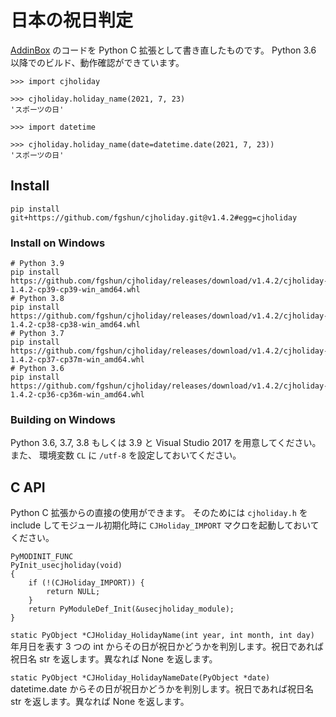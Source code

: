 # 日本の祝日判定
[AddinBox](http://addinbox.sakura.ne.jp/holiday_logic.htm) のコードを Python C 拡張として書き直したものです。
Python 3.6 以降でのビルド、動作確認ができています。

```
>>> import cjholiday

>>> cjholiday.holiday_name(2021, 7, 23)
'スポーツの日'

>>> import datetime

>>> cjholiday.holiday_name(date=datetime.date(2021, 7, 23))
'スポーツの日'
```

## Install
```
pip install git+https://github.com/fgshun/cjholiday.git@v1.4.2#egg=cjholiday
```

### Install on Windows
```
# Python 3.9
pip install https://github.com/fgshun/cjholiday/releases/download/v1.4.2/cjholiday-1.4.2-cp39-cp39-win_amd64.whl
# Python 3.8
pip install https://github.com/fgshun/cjholiday/releases/download/v1.4.2/cjholiday-1.4.2-cp38-cp38-win_amd64.whl
# Python 3.7
pip install https://github.com/fgshun/cjholiday/releases/download/v1.4.2/cjholiday-1.4.2-cp37-cp37m-win_amd64.whl
# Python 3.6
pip install https://github.com/fgshun/cjholiday/releases/download/v1.4.2/cjholiday-1.4.2-cp36-cp36m-win_amd64.whl
```

### Building on Windows
Python 3.6, 3.7, 3.8 もしくは 3.9 と Visual Studio 2017 を用意してください。
また、 環境変数 `CL` に `/utf-8` を設定しておいてください。

## C API
Python C 拡張からの直接の使用ができます。
そのためには `cjholiday.h` を include してモジュール初期化時に `CJHoliday_IMPORT` マクロを起動しておいてください。

    PyMODINIT_FUNC
    PyInit_usecjholiday(void)
    {
        if (!(CJHoliday_IMPORT)) {
            return NULL;
        }
        return PyModuleDef_Init(&usecjholiday_module);
    }

`static PyObject *CJHoliday_HolidayName(int year, int month, int day)`  
年月日を表す 3 つの int からその日が祝日かどうかを判別します。祝日であれば祝日名 str を返します。異なれば None を返します。

`static PyObject *CJHoliday_HolidayNameDate(PyObject *date)`  
datetime.date からその日が祝日かどうかを判別します。祝日であれば祝日名 str を返します。異なれば None を返します。
